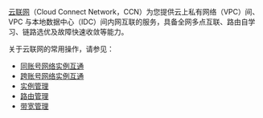 [云联网](https://cloud.tencent.com/document/product/877)（Cloud Connect Network，CCN）为您提供云上私有网络（VPC）间、VPC 与本地数据中心（IDC）间内网互联的服务，具备全网多点互联、路由自学习、链路选优及故障快速收敛等能力。


关于云联网的常用操作，请参见：
+ [同账号网络实例互通](https://cloud.tencent.com/document/product/877/30804)
+ [跨账号网络实例互通](https://cloud.tencent.com/document/product/877/30805)
+ [实例管理](https://cloud.tencent.com/document/product/877/30799)
+ [路由管理](https://cloud.tencent.com/document/product/877/30801)
+ [带宽管理](https://cloud.tencent.com/document/product/877/49858)
